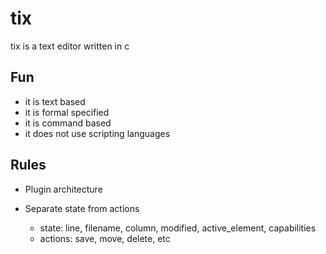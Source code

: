 # tix
tix is a text editor written in c

## Fun

- it is text based
- it is formal specified
- it is command based
- it does not use scripting languages

## Rules

- Plugin architecture

- Separate state from actions
    - state: line, filename, column, modified, active_element, capabilities
    - actions: save, move, delete, etc
